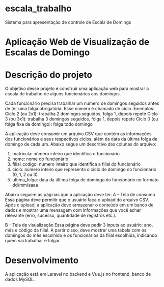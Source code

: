 # escala_trabalho
Sistema para apresentação de controle de Escala de Domingo

# Aplicação Web de Visualização de Escalas de Domingo

# Descrição do projeto

O objetivo desse projeto é construir uma aplicação web para mostrar a escala de trabalho de alguns funcionários aos domingos.

Cada funcionário precisa trabalhar um número de domingos seguidos antes de ter uma folga obrigatória. Esse número é chamado de ciclo. Exemplos:
Ciclo 2 (ou 2x1): trabalha 2 domingos seguidos, folga 1, depois repete
Ciclo 3 (ou 3x1): trabalha 3 domingos seguidos, folga 1, depois repete
Ciclo 0 (ou folga fixa de domingo): folga todo domingo

A aplicação deve consumir um arquivo CSV que contém as informações dos funcionários e seus respectivos ciclos, além da data da última folga de domingo de cada um.
Abaixo segue um descritivo das colunas do arquivo:
1. matricula: número inteiro que identifica o funcionário
2. nome: nome do funcionário
3. filial_codigo: número inteiro que identifica a filial do funcionário
4. ciclo: número inteiro que representa o ciclo de domingo do funcionário (0, 1, 2 ou 3)
5. ultima_folga: data da última folga de domingo do funcionário no formato dd/mm/aaaa

Abaixo seguem as páginas que a aplicação deve ter:
A - Tela de consumo
Essa página deve permitir que o usuário faça o upload do arquivo CSV. Após o upload, a aplicação deve armazenar o conteúdo em um banco de dados e mostrar uma mensagem com informações que você achar relevante (erro, sucesso, quantidade de registros etc.).

B - Tela de visualização
Essa página deve pedir 3 inputs ao usuário: ano, mês e código da filial. A partir disso, deve mostrar uma tabela com os domingos do mês escolhido e os funcionários da filial escolhida, indicando quem vai trabalhar e folgar.

# Desenvolvimento
A aplicação está em Laravel no backend e Vue.js no frontend, banco de dados MySQL.
